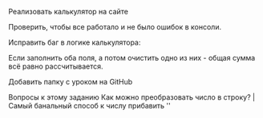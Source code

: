 Реализовать калькулятор на сайте

Проверить, чтобы все работало и не было ошибок в консоли.

Исправить баг в логике калькулятора:

Если заполнить оба поля, а потом очистить одно из них - общая сумма всё равно рассчитывается.

Добавить папку с уроком на GitHub



Вопросы к этому заданию
Как можно преобразовать число в строку? | Самый банальный способ к числу прибавить ''